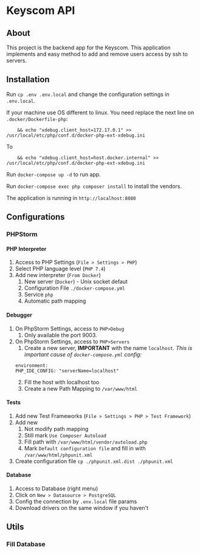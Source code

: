 # Keyscom API

## About

This project is the backend app for the Keyscom. This application implements and easy method to add and remove users access by ssh to servers.

## Installation

Run `cp .env .env.local` and change the configuration settings in `.env.local`.

If your machine use OS different to linux. You need replace the next line on `.docker/Dockerfile-php`:

```shell
    && echo "xdebug.client_host=172.17.0.1" >> /usr/local/etc/php/conf.d/docker-php-ext-xdebug.ini
```

To

```shell
    && echo "xdebug.client_host=host.docker.internal" >> /usr/local/etc/php/conf.d/docker-php-ext-xdebug.ini
```

Run `docker-compose up -d` to run app.

Run `docker-compose exec php composer install` to install the vendors.

The application is running in `http://localhost:8080`

## Configurations

### PHPStorm

#### PHP Interpreter

1. Access to PHP Settings (`File > Settings > PHP`)
2. Select PHP language level (`PHP 7.4`)
3. Add new interpreter (`From Docker`)
   1. New server (`Docker`) - Unix socket defaut
   2. Configuration File `./docker-compose.yml`
   3. Service `php`
   4. Automatic path mapping

#### Debugger

1. On PhpStorm Settings, access to `PHP>Debug`
   1. Only available the port 9003.
2. On PhpStorm Settings, access to `PHP>Servers`
   1. Create a new server, **IMPORTANT** with the name `localhost`. *This is important cause of `docker-compose.yml` config:*
   ```
   environment:
   PHP_IDE_CONFIG: "serverName=localhost"
   ```
   2. Fill the host with localhost too
   3. Create a new Path Mapping to `/var/www/html`

#### Tests

1. Add new Test Frameworks (`File > Settings > PHP > Test Framework`)
2. Add new
   1. Not modify path mapping
   2. Still mark `Use Composer Autoload`
   3. Fill path with `/var/www/html/vendor/autoload.php`
   4. Mark `Default configuration file` and fill in with `/var/www/html/phpunit.xml`
3. Create configuration file `cp ./phpunit.xml.dist ./phpunit.xml`

#### Database

1. Access to Database (right menu)
2. Click on `New > Datasource > PostgreSQL`
3. Config the connection by `.env.local` file params
4. Download drivers on the same window if you haven't


## Utils

### Fill Database


